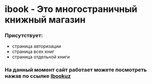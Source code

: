 # ibook - Это многостраничный книжный магазин
### Присутствует:
- страница авторизации
- страница всех книг
- страница отдельной книги
### На данный момент сайт работает можете посмотреть нажав по ссылке [Ibookuz](https://ibookuz.uz)
